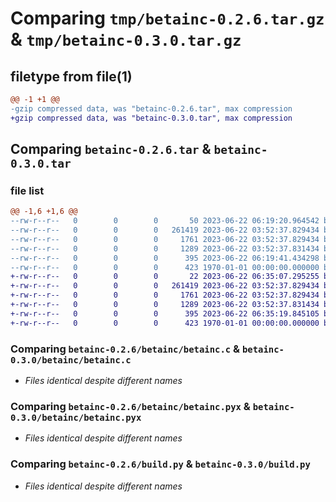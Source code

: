 # Comparing `tmp/betainc-0.2.6.tar.gz` & `tmp/betainc-0.3.0.tar.gz`

## filetype from file(1)

```diff
@@ -1 +1 @@
-gzip compressed data, was "betainc-0.2.6.tar", max compression
+gzip compressed data, was "betainc-0.3.0.tar", max compression
```

## Comparing `betainc-0.2.6.tar` & `betainc-0.3.0.tar`

### file list

```diff
@@ -1,6 +1,6 @@
--rw-r--r--   0        0        0       50 2023-06-22 06:19:20.964542 betainc-0.2.6/betainc/__init__.py
--rw-r--r--   0        0        0   261419 2023-06-22 03:52:37.829434 betainc-0.2.6/betainc/betainc.c
--rw-r--r--   0        0        0     1761 2023-06-22 03:52:37.829434 betainc-0.2.6/betainc/betainc.pyx
--rw-r--r--   0        0        0     1289 2023-06-22 03:52:37.831434 betainc-0.2.6/build.py
--rw-r--r--   0        0        0      395 2023-06-22 06:19:41.434298 betainc-0.2.6/pyproject.toml
--rw-r--r--   0        0        0      423 1970-01-01 00:00:00.000000 betainc-0.2.6/PKG-INFO
+-rw-r--r--   0        0        0       22 2023-06-22 06:35:07.295255 betainc-0.3.0/betainc/__init__.py
+-rw-r--r--   0        0        0   261419 2023-06-22 03:52:37.829434 betainc-0.3.0/betainc/betainc.c
+-rw-r--r--   0        0        0     1761 2023-06-22 03:52:37.829434 betainc-0.3.0/betainc/betainc.pyx
+-rw-r--r--   0        0        0     1289 2023-06-22 03:52:37.831434 betainc-0.3.0/build.py
+-rw-r--r--   0        0        0      395 2023-06-22 06:35:19.845105 betainc-0.3.0/pyproject.toml
+-rw-r--r--   0        0        0      423 1970-01-01 00:00:00.000000 betainc-0.3.0/PKG-INFO
```

### Comparing `betainc-0.2.6/betainc/betainc.c` & `betainc-0.3.0/betainc/betainc.c`

 * *Files identical despite different names*

### Comparing `betainc-0.2.6/betainc/betainc.pyx` & `betainc-0.3.0/betainc/betainc.pyx`

 * *Files identical despite different names*

### Comparing `betainc-0.2.6/build.py` & `betainc-0.3.0/build.py`

 * *Files identical despite different names*

